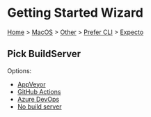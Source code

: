 # Getting Started Wizard

[Home](/docs/wiz/readme.md) > [MacOS](MacOS.md) > [Other](MacOS_Other.md) > [Prefer CLI](MacOS_Other_Cli.md) > [Expecto](MacOS_Other_Cli_Expecto.md)

## Pick BuildServer

Options:
 * [AppVeyor](MacOS_Other_Cli_Expecto_AppVeyor.md)
 * [GitHub Actions](MacOS_Other_Cli_Expecto_GitHubActions.md)
 * [Azure DevOps](MacOS_Other_Cli_Expecto_AzureDevOps.md)
 * [No build server](MacOS_Other_Cli_Expecto_None.md)

